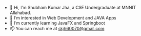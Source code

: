 - 👋 Hi, I’m Shubham Kumar Jha, a CSE Undergraduate at MNNIT Allahabad.
- 👀 I’m interested in Web Development and JAVA Apps
- 🌱 I’m currently learning JavaFX and Springboot
- 📫 You can reach me at skjh60070@gmail.com
